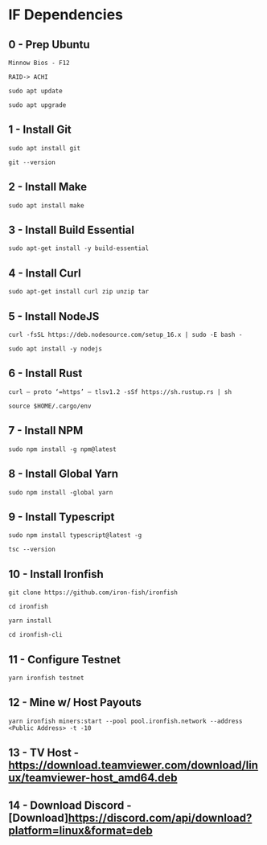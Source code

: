 # IF Dependencies
## 0 - Prep Ubuntu
```
Minnow Bios - F12
```
```
RAID-> ACHI
```
```
sudo apt update
```
```
sudo apt upgrade
```
## 1 - Install Git
```
sudo apt install git
```
```
git --version
```
## 2 - Install Make
```
sudo apt install make
```
## 3 - Install Build Essential
```
sudo apt-get install -y build-essential
```
## 4 - Install Curl
```
sudo apt-get install curl zip unzip tar
```
## 5 - Install NodeJS
```
curl -fsSL https://deb.nodesource.com/setup_16.x | sudo -E bash -
```
```
sudo apt install -y nodejs
```
## 6 - Install Rust
```
curl — proto ‘=https’ — tlsv1.2 -sSf https://sh.rustup.rs | sh
```
```
source $HOME/.cargo/env
```
## 7 - Install NPM
```
sudo npm install -g npm@latest
```
## 8 - Install Global Yarn
```
sudo npm install -global yarn
```
## 9 - Install Typescript 
```
sudo npm install typescript@latest -g
```
```
tsc --version
```
## 10 - Install Ironfish 
```
git clone https://github.com/iron-fish/ironfish
```
```
cd ironfish
```
```
yarn install
```
```
cd ironfish-cli
```
## 11 - Configure Testnet 
```
yarn ironfish testnet
```
## 12 - Mine w/ Host Payouts 
```
yarn ironfish miners:start --pool pool.ironfish.network --address <Public Address> -t -10
```
## 13 - TV Host - https://download.teamviewer.com/download/linux/teamviewer-host_amd64.deb
## 14 - Download Discord - [Download]https://discord.com/api/download?platform=linux&format=deb
